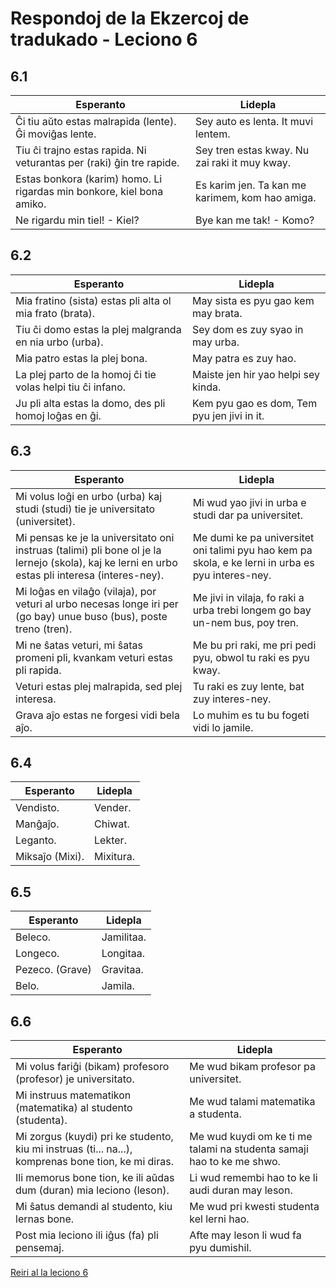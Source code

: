 # Respondoj de la Ekzercoj de tradukado - Leciono 6

## 6.1

| Esperanto                                                             | Lidepla                                         |
| --------------------------------------------------------------------- | ----------------------------------------------- |
| Ĉi tiu aŭto estas malrapida (lente). Ĝi moviĝas lente.                | Sey auto es lenta. It muvi lentem.              |
| Tiu ĉi trajno estas rapida. Ni veturantas per (raki) ĝin tre rapide.  | Sey tren estas kway. Nu zai raki it muy kway.   |
| Estas bonkora (karim) homo. Li rigardas min bonkore, kiel bona amiko. | Es karim jen. Ta kan me karimem, kom hao amiga. |
| Ne rigardu min tiel! - Kiel?                                          | Bye kan me tak! - Komo?                         |

## 6.2

| Esperanto                                                   | Lidepla                                     |
| ----------------------------------------------------------- | ------------------------------------------- |
| Mia fratino (sista) estas pli alta ol mia frato (brata).    | May sista es pyu gao kem may brata.         |
| Tiu ĉi domo estas la plej malgranda en nia urbo (urba).     | Sey dom es zuy syao in may urba.            |
| Mia patro estas la plej bona.                               | May patra es zuy hao.                       |
| La plej parto de la homoj ĉi tie volas helpi tiu ĉi infano. | Maiste jen hir yao helpi sey kinda.         |
| Ju pli alta estas la domo, des pli homoj loĝas en ĝi.       | Kem pyu gao es dom, Tem pyu jen jivi in it. |

## 6.3

| Esperanto                                                                                                                                       | Lidepla                                                                                           |
| ----------------------------------------------------------------------------------------------------------------------------------------------- | ------------------------------------------------------------------------------------------------- |
| Mi volus loĝi en urbo (urba) kaj studi (studi) tie je universitato (universitet).                                                               | Mi wud yao jivi in urba e studi dar pa universitet.                                               |
| Mi pensas ke je la universitato oni instruas (talimi) pli bone ol je la lernejo (skola), kaj ke lerni en urbo estas pli interesa (interes-ney). | Me dumi ke pa universitet oni talimi pyu hao kem pa skola, e ke lerni in urba es pyu interes-ney. |
| Mi loĝas en vilaĝo (vilaja), por veturi al urbo necesas longe iri per (go bay) unue buso (bus), poste treno (tren).                             | Me jivi in vilaja, fo raki a urba trebi longem go bay un-nem bus, poy tren.                       |
| Mi ne ŝatas veturi, mi ŝatas promeni pli, kvankam veturi estas pli rapida.                                                                      | Me bu pri raki, me pri pedi pyu, obwol tu raki es pyu kway.                                       |
| Veturi estas plej malrapida, sed plej interesa.                                                                                                 | Tu raki es zuy lente, bat zuy interes-ney.                                                        |
| Grava aĵo estas ne forgesi vidi bela aĵo.                                                                                                       | Lo muhim es tu bu fogeti vidi lo jamile.                                                          |

## 6.4

| Esperanto       | Lidepla   |
| --------------- | --------- |
| Vendisto.       | Vender.   |
| Manĝaĵo.        | Chiwat.   |
| Leganto.        | Lekter.   |
| Miksaĵo (Mixi). | Mixitura. |

## 6.5

| Esperanto       | Lidepla    |
| --------------- | ---------- |
| Beleco.         | Jamilitaa. |
| Longeco.        | Longitaa.  |
| Pezeco. (Grave) | Gravitaa.  |
| Belo.           | Jamila.    |

## 6.6

| Esperanto                                                                                           | Lidepla                                                               |
| --------------------------------------------------------------------------------------------------- | --------------------------------------------------------------------- |
| Mi volus fariĝi (bikam) profesoro (profesor) je universitato.                                       | Me wud bikam profesor pa universitet.                                 |
| Mi instruus matematikon (matematika) al studento (studenta).                                        | Me wud talami matematika a studenta.                                  |
| Mi zorgus (kuydi) pri ke studento, kiu mi instruas (ti... na...), komprenas bone tion, ke mi diras. | Me wud kuydi om ke ti me talami na studenta samaji hao to ke me shwo. |
| Ili memorus bone tion, ke ili aŭdas dum (duran) mia leciono (leson).                                | Li wud remembi hao to ke li audi duran may leson.                     |
| Mi ŝatus demandi al studento, kiu lernas bone.                                                      | Me wud pri kwesti studenta kel lerni hao.                             |
| Post mia leciono ili iĝus (fa) pli pensemaj.                                                        | Afte may leson li wud fa pyu dumishil.                                |

[Reiri al la leciono 6](../leciono-6.md)
